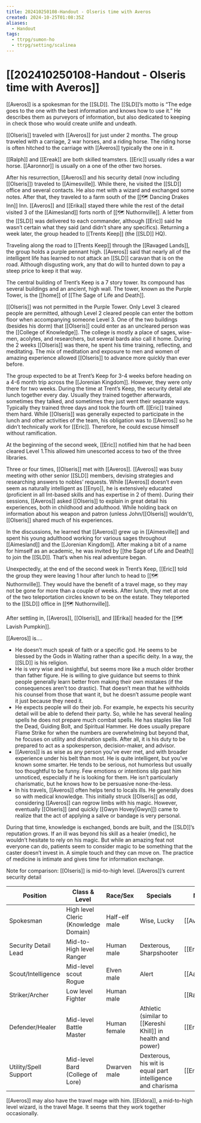 ```yaml
---
title: 202410250108-Handout - Olseris time with Averos
created: 2024-10-25T01:08:35Z
aliases:
  - Handout
tags:
  - ttrpg/sumon-ho
  - ttrpg/setting/scalinea
---
```


# [[202410250108-Handout - Olseris time with Averos]]

[[Averos]] is a spokesman for the [[SLD]]. The [[SLD]]’s motto is “The edge goes to the one with the best
information and knows how to use it.” He describes them as purveyors of information, but also
dedicated to keeping in check those who would create unlife and undeath.

[[Olseris]] traveled with [[Averos]] for just under 2 months. The group traveled with a carriage, 2 war horses, and a riding horse. The riding horse is often hitched to the carriage with [[Averos]] typically the one in it.

[[Ralph]] and [[Ereak]] are both skilled teamsters. [[Eric]] usually rides a war horse. [[Aaronnor]] is usually on a one of the other two horses.

After his resurrection, [[Averos]] and his security detail (now including [[Olseris]]) traveled to [[Aimesville]].
While there, he visited the [[SLD]] office and several contacts. He also met with a wizard and exchanged some notes. After that, they traveled to a farm south of the [[🗺️ Dancing Drakes Inn]] Inn. [[Averos]] and [[Erika]] stayed there while the rest of the detail visited 3 of the [[Aimesland]] forts north of [[🗺️ Nuthornville]]. A letter from the [[SLD]] was delivered to each commander, although [[Eric]] said he wasn’t certain what they said (and didn’t share any specifics). Returning a week later, the group headed to [[Trents Keep]] (the [[SLD]] HQ).

Traveling along the road to [[Trents Keep]] through the [[Ravaged Lands]], the group holds a purple
pennant high. [[Averos]] said that nearly all of the intelligent life has learned to not attack an [[SLD]] caravan that is on the road. Although disgusting work, any that do will to hunted down to pay a steep price to keep it that way.

The central building of Trent’s Keep is a 7 story tower. Its compound has several buildings and an
ancient, high wall. The tower, known as the Purple Tower, is the [[home]] of [[The Sage of Life and Death]].

[[Olseris]] was not permitted in the Purple Tower. Only Level 3 cleared people are permitted, although
Level 2 cleared people can enter the bottom floor when accompanying someone Level 3. One of the two buildings (besides his dorm) that [[Olseris]] could enter as an uncleared person was the [[College of Knowledge]]. The college is mostly a place of sages, wise-men, acolytes, and researchers, but several bards also call it home. During the 2 weeks [[Olseris]] was there, he spent his time training, reflecting, and meditating. The mix of meditation and exposure to men and women of amazing experience allowed [[Olseris]] to advance more quickly than ever before.

The group expected to be at Trent’s Keep for 3-4 weeks before heading on a 4-6 month trip across the [[Jorenian Kingdom]]. However, they were only there for two weeks. During the time at Trent’s Keep, the security detail ate lunch together every day. Usually they trained together afterwards, sometimes they talked, and sometimes they just went their separate ways. Typically they trained three days and took the fourth off. [[Eric]] trained them hard. While [[Olseris]] was generally expected to participate in the lunch and other activities of the team, his obligation was to [[Averos]] so he didn’t technically work for [[Eric]]. Therefore, he could excuse himself without ramification. 

At the beginning of the second week, [[Eric]] notified him that he had been cleared Level 1.This allowed him unescorted access to two of the three libraries.

Three or four times, [[Olseris]] met with [[Averos]]. [[Averos]] was busy meeting with other senior [[SLD]]
members, devising strategies and researching answers to nobles’ requests. While [[Averos]] doesn’t even seem as naturally intelligent as [[Enyo]], he is extensively educated (proficient in all Int-based skills and has expertise in 2 of them). During their sessions, [[Averos]] asked [[Olseris]] to explain in great detail his experiences, both in childhood and adulthood. While holding back on information about his weapon and patron (unless John/[[Olseris]] wouldn’t), [[Olseris]] shared much of his experiences. 

In the discussions, he learned that [[Averos]] grew up in [[Aimesville]] and spent his young adulthood working for various sages throughout [[Aimesland]] and the [[Jorenian Kingdom]]. After making a bit of a name for himself as an academic, he was invited by [[the Sage of Life and Death]] to join the [[SLD]]. That’s when his real adventure began.

Unexpectedly, at the end of the second week in Trent’s Keep, [[Eric]] told the group they were leaving 1 hour after lunch to head to [[🗺️ Nuthornville]]. They would have the benefit of a travel mage, so they may not be gone for more than a couple of weeks. After lunch, they met at one of the two teleportation circles known to be on the estate. They teleported to the [[SLD]] office in [[🗺️ Nuthornville]]. 

After settling in, [[Averos]], [[Olseris]], and [[Erika]] headed for the [[🗺️ Lavish Pumpkin]].

[[Averos]] is….
 - He doesn’t much speak of faith or a specific god. He seems to be blessed by the Gods in Waiting rather than a specific deity. In a way, the [[SLD]] is his religion.
 - He is very wise and insightful, but seems more like a much older brother than father figure. He is willing to give guidance but seems to think people generally learn better from making their own mistakes (if the consequences aren’t too drastic). That doesn’t mean that he withholds his counsel from those that want it, but he doesn’t assume people want it just because they need it.
 - He expects people will do their job. For example, he expects his security detail will be able to defend their party. So, while he has several healing spells he does not prepare much combat spells. He has staples like Toll the Dead, Guiding Bolt, and Spiritual Hammer. He does usually prepare Flame Strike for when the numbers are overwhelming but beyond that, he focuses on utility and divination spells. After all, it is his duty to be prepared to act as a spokesperson, decision-maker, and advisor.
 - [[Averos]] is as wise as any person you’ve ever met, and with broader experience under his belt than most. He is quite intelligent, but you’ve known some smarter. He tends to be serious, not humorless but usually too thoughtful to be funny. Few emotions or intentions slip past him unnoticed, especially if he is looking for them. He isn’t particularly charismatic, but he knows how to be persuasive none-the-less.
 - In his travels, [[Averos]] often helps tend to locals ills. He generally does so with medical knowledge. This initially struck [[Olseris]] as odd, considering [[Averos]] can regrow limbs with his magic. However, eventually [[Olseris]] (and quickly [[Gwyn Hovey|Gwyn]]) came to realize that the act of applying a salve or bandage is very personal.

During that time, knowledge is exchanged, bonds are built, and the [[SLD]]’s reputation grows. If an ill was beyond his skill as a healer (medic), he wouldn’t hesitate to rely on his magic. But while an amazing feat not everyone can do, patients seem to consider magic to be something that the caster doesn’t invest in. A simple touch and they can move on. The practice of medicine is intimate and gives time for information exchange.

Note for comparison: [[Olseris]] is mid-to-high level.
[[Averos]]’s current security detail

| Position              | Class & Level                        | Race/Sex      | Specials                                                    | Name         |
| --------------------- | ------------------------------------ | ------------- | ----------------------------------------------------------- | ------------ |
| Spokesman             | High level Cleric (Knowledge Domain) | Half-elf male | Wise, Lucky                                                 | [[Averos]]   |
| Security Detail Lead  | Mid-to-High level Ranger             | Human male    | Dexterous, Sharpshooter                                     | [[Eric]]     |
| Scout/Intelligence    | Mid-level scout Rogue                | Elven male    | Alert                                                       | [[Aaronnor]] |
| Striker/Archer        | Low level Fighter                    | Human male    |                                                             | [[Ralph]]    |
| Defender/Healer       | Mid-level Battle Master              | Human female  | Athletic (similar to [[Kereshi Khill]] in health and power) | [[Erika]]    |
| Utility/Spell Support | Mid-level Bard (College of Lore)     | Dwarven male  | Dexterous, his wit is equal part intelligence and charisma  | [[Ereak]]    |

[[Averos]] may also have the travel mage with him. [[Eldora]], a mid-to-high level wizard, is the travel Mage.  It seems that they work together occasionally.